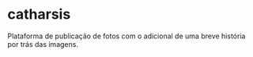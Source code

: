 # catharsis
Plataforma de publicação de fotos com o adicional de uma breve história por trás das imagens.
